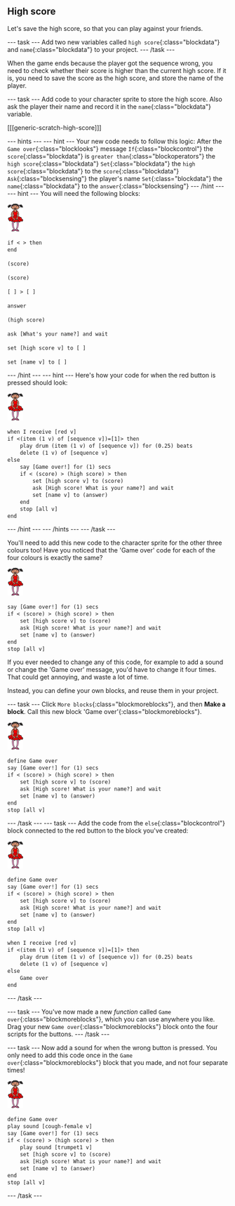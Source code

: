 ## High score

Let's save the high score, so that you can play against your friends.


--- task ---
Add two new variables called `high score`{:class="blockdata"} and `name`{:class="blockdata"} to your project.
--- /task ---

When the game ends because the player got the sequence wrong, you need to check whether their score is higher than the current high score. If it is, you need to save the score as the high score, and store the name of the player.

--- task ---
Add code to your character sprite to store the high score. Also ask the player their name and record it in the `name`{:class="blockdata"} variable.

[[[generic-scratch-high-score]]]

--- hints ---
--- hint ---
Your new code needs to follow this logic:
After the `Game over`{:class="blocklooks"} message
`If`{:class="blockcontrol"} the `score`{:class="blockdata"} is `greater than`{:class="blockoperators"} the `high score`{:class="blockdata"}
`Set`{:class="blockdata"} the `high score`{:class="blockdata"} to the `score`{:class="blockdata"}
`Ask`{:class="blocksensing"} the player's name
`Set`{:class="blockdata"} the `name`{:class="blockdata"} to the `answer`{:class="blocksensing"}
--- /hint ---
--- hint ---
You will need the following blocks:

![ballerina](images/ballerina.png)

```blocks
if < > then
end

(score)

(score)

[ ] > [ ]

answer

(high score)

ask [What's your name?] and wait

set [high score v] to [ ] 

set [name v] to [ ] 
```
--- /hint ---
--- hint ---
Here's how your code for when the red button is pressed should look:

![ballerina](images/ballerina.png)

```blocks
when I receive [red v]
if <(item (1 v) of [sequence v])=[1]> then
	play drum (item (1 v) of [sequence v]) for (0.25) beats
	delete (1 v) of [sequence v]
else
	say [Game over!] for (1) secs
	if < (score) > (high score) > then
		set [high score v] to (score)
		ask [High score! What is your name?] and wait
		set [name v] to (answer)
	end
	stop [all v]
end
```
--- /hint ---
--- /hints ---
--- /task ---

You'll need to add this new code to the character sprite for the other three colours too! Have you noticed that the 'Game over' code for each of the four colours is exactly the same?

![ballerina](images/ballerina.png)

```blocks
say [Game over!] for (1) secs
if < (score) > (high score) > then
	set [high score v] to (score)
	ask [High score! What is your name?] and wait
	set [name v] to (answer)
end
stop [all v]
```

If you ever needed to change any of this code, for example to add a sound or change the 'Game over' message, you'd have to change it four times. That could get annoying, and waste a lot of time.

Instead, you can define your own blocks, and reuse them in your project.

--- task ---
Click `More blocks`{:class="blockmoreblocks"}, and then **Make a block**. Call this new block 'Game over'{:class="blockmoreblocks"}.

![ballerina](images/ballerina.png)

```blocks
define Game over
say [Game over!] for (1) secs
if < (score) > (high score) > then
	set [high score v] to (score)
	ask [High score! What is your name?] and wait
	set [name v] to (answer)
end
stop [all v]
```
--- /task ---
--- task ---
Add the code from the `else`{:class="blockcontrol"} block connected to the red button to the block you've created:

![ballerina](images/ballerina.png)

```blocks
define Game over
say [Game over!] for (1) secs
if < (score) > (high score) > then
	set [high score v] to (score)
	ask [High score! What is your name?] and wait
	set [name v] to (answer)
end
stop [all v]

when I receive [red v]
if <(item (1 v) of [sequence v])=[1]> then
	play drum (item (1 v) of [sequence v]) for (0.25) beats
	delete (1 v) of [sequence v]
else
	Game over
end
```
--- /task ---

--- task ---
You've now made a new _function_ called `Game over`{:class="blockmoreblocks"}, which you can use anywhere you like. Drag your new `Game over`{:class="blockmoreblocks"} block onto the four scripts for the buttons.
--- /task ---

--- task ---
Now add a sound for when the wrong button is pressed. You only need to add this code once in the `Game over`{:class="blockmoreblocks"} block that you made, and not four separate times!

![ballerina](images/ballerina.png)

```blocks
define Game over
play sound [cough-female v]
say [Game over!] for (1) secs
if < (score) > (high score) > then
	play sound [trumpet1 v]
	set [high score v] to (score)
	ask [High score! What is your name?] and wait
	set [name v] to (answer)
end
stop [all v]
```
--- /task ---
